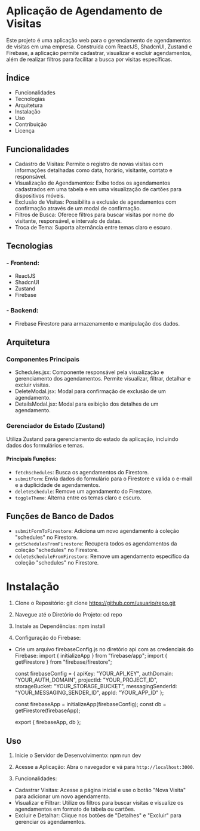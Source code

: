 # Aplicação de Agendamento de Visitas

Este projeto é uma aplicação web para o gerenciamento de agendamentos de visitas em uma empresa. Construída com ReactJS, ShadcnUI, Zustand e Firebase, a aplicação permite cadastrar, visualizar e excluir agendamentos, além de realizar filtros para facilitar a busca por visitas específicas.

## Índice

- Funcionalidades
- Tecnologias
- Arquitetura
- Instalação
- Uso
- Contribuição
- Licença

## Funcionalidades

- Cadastro de Visitas: Permite o registro de novas visitas com informações detalhadas como data, horário, visitante, contato e responsável.
- Visualização de Agendamentos: Exibe todos os agendamentos cadastrados em uma tabela e em uma visualização de cartões para dispositivos móveis.
- Exclusão de Visitas: Possibilita a exclusão de agendamentos com confirmação através de um modal de confirmação.
- Filtros de Busca: Oferece filtros para buscar visitas por nome do visitante, responsável, e intervalo de datas.
- Troca de Tema: Suporta alternância entre temas claro e escuro.

## Tecnologias

### - Frontend:

- ReactJS
- ShadcnUI
- Zustand
- Firebase

### - Backend:

- Firebase Firestore para armazenamento e manipulação dos dados.

## Arquitetura

### Componentes Principais

- Schedules.jsx: Componente responsável pela visualização e gerenciamento dos agendamentos. Permite visualizar, filtrar, detalhar e excluir visitas.
- DeleteModal.jsx: Modal para confirmação de exclusão de um agendamento.
- DetailsModal.jsx: Modal para exibição dos detalhes de um agendamento.

### Gerenciador de Estado (Zustand)

Utiliza Zustand para gerenciamento do estado da aplicação, incluindo dados dos formulários e temas.

#### Principais Funções:

- `fetchSchedules`: Busca os agendamentos do Firestore.
- `submitForm`: Envia dados do formulário para o Firestore e valida o e-mail e a duplicidade de agendamentos.
- `deleteSchedule`: Remove um agendamento do Firestore.
- `toggleTheme`: Alterna entre os temas claro e escuro.

## Funções de Banco de Dados

- `submitFormToFirestore`: Adiciona um novo agendamento à coleção "schedules" no Firestore.
- `getSchedulesFromFirestore`: Recupera todos os agendamentos da coleção "schedules" no Firestore.
- `deleteScheduleFromFirestore`: Remove um agendamento específico da coleção "schedules" no Firestore.

# Instalação

1. Clone o Repositório:
   git clone https://github.com/usuario/repo.git

2. Navegue até o Diretório do Projeto:
   cd repo

3. Instale as Dependências:
   npm install

4. Configuração do Firebase:

- Crie um arquivo firebaseConfig.js no diretório api com as credenciais do Firebase:
  import { initializeApp } from "firebase/app";
  import { getFirestore } from "firebase/firestore";

  const firebaseConfig = {
  apiKey: "YOUR_API_KEY",
  authDomain: "YOUR_AUTH_DOMAIN",
  projectId: "YOUR_PROJECT_ID",
  storageBucket: "YOUR_STORAGE_BUCKET",
  messagingSenderId: "YOUR_MESSAGING_SENDER_ID",
  appId: "YOUR_APP_ID"
  };

  const firebaseApp = initializeApp(firebaseConfig);
  const db = getFirestore(firebaseApp);

  export { firebaseApp, db };

## Uso

1. Inicie o Servidor de Desenvolvimento:
   npm run dev

2. Acesse a Aplicação:
   Abra o navegador e vá para `http://localhost:3000`.

3. Funcionalidades:

- Cadastrar Visitas: Acesse a página inicial e use o botão "Nova Visita" para adicionar um novo agendamento.
- Visualizar e Filtrar: Utilize os filtros para buscar visitas e visualize os agendamentos em formato de tabela ou cartões.
- Excluir e Detalhar: Clique nos botões de "Detalhes" e "Excluir" para gerenciar os agendamentos.
